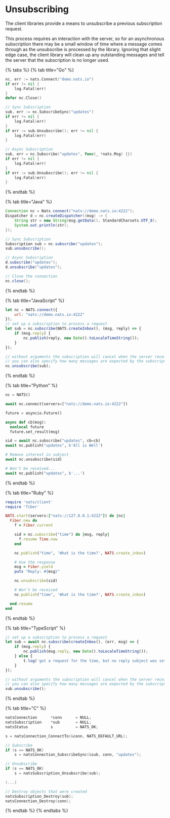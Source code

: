 # Unsubscribing

The client libraries provide a means to unsubscribe a previous subscription request.

This process requires an interaction with the server, so for an asynchronous subscription there may be a small window of time where a message comes through as the unsubscribe is processed by the library. Ignoring that slight edge case, the client library will clean up any outstanding messages and tell the server that the subscription is no longer used.

{% tabs %}
{% tab title="Go" %}
```go
nc, err := nats.Connect("demo.nats.io")
if err != nil {
    log.Fatal(err)
}
defer nc.Close()

// Sync Subscription
sub, err := nc.SubscribeSync("updates")
if err != nil {
    log.Fatal(err)
}
if err := sub.Unsubscribe(); err != nil {
    log.Fatal(err)
}

// Async Subscription
sub, err = nc.Subscribe("updates", func(_ *nats.Msg) {})
if err != nil {
    log.Fatal(err)
}
if err := sub.Unsubscribe(); err != nil {
    log.Fatal(err)
}
```
{% endtab %}

{% tab title="Java" %}
```java
Connection nc = Nats.connect("nats://demo.nats.io:4222");
Dispatcher d = nc.createDispatcher((msg) -> {
    String str = new String(msg.getData(), StandardCharsets.UTF_8);
    System.out.println(str);
});

// Sync Subscription
Subscription sub = nc.subscribe("updates");
sub.unsubscribe();

// Async Subscription
d.subscribe("updates");
d.unsubscribe("updates");

// Close the connection
nc.close();
```
{% endtab %}

{% tab title="JavaScript" %}
```javascript
let nc = NATS.connect({
    url: "nats://demo.nats.io:4222"
});
// set up a subscription to process a request
let sub = nc.subscribe(NATS.createInbox(), (msg, reply) => {
    if (msg.reply) {
        nc.publish(reply, new Date().toLocaleTimeString());
    }
});

// without arguments the subscription will cancel when the server receives it
// you can also specify how many messages are expected by the subscription
nc.unsubscribe(sub);
```
{% endtab %}

{% tab title="Python" %}
```python
nc = NATS()

await nc.connect(servers=["nats://demo.nats.io:4222"])

future = asyncio.Future()

async def cb(msg):
  nonlocal future
  future.set_result(msg)

sid = await nc.subscribe("updates", cb=cb)
await nc.publish("updates", b'All is Well')

# Remove interest in subject
await nc.unsubscribe(sid)

# Won't be received...
await nc.publish("updates", b'...')
```
{% endtab %}

{% tab title="Ruby" %}
```ruby
require 'nats/client'
require 'fiber'

NATS.start(servers:["nats://127.0.0.1:4222"]) do |nc|
  Fiber.new do
    f = Fiber.current

    sid = nc.subscribe("time") do |msg, reply|
      f.resume Time.now
    end

    nc.publish("time", 'What is the time?', NATS.create_inbox)

    # Use the response
    msg = Fiber.yield
    puts "Reply: #{msg}"

    nc.unsubscribe(sid)

    # Won't be received
    nc.publish("time", 'What is the time?', NATS.create_inbox)

  end.resume
end
```
{% endtab %}

{% tab title="TypeScript" %}
```typescript
// set up a subscription to process a request
let sub = await nc.subscribe(createInbox(), (err, msg) => {
    if (msg.reply) {
        nc.publish(msg.reply, new Date().toLocaleTimeString());
    } else {
        t.log('got a request for the time, but no reply subject was set.');
    }
});

// without arguments the subscription will cancel when the server receives it
// you can also specify how many messages are expected by the subscription
sub.unsubscribe();
```
{% endtab %}

{% tab title="C" %}
```c
natsConnection      *conn      = NULL;
natsSubscription    *sub       = NULL;
natsStatus          s          = NATS_OK;

s = natsConnection_ConnectTo(&conn, NATS_DEFAULT_URL);

// Subscribe
if (s == NATS_OK)
    s = natsConnection_SubscribeSync(&sub, conn, "updates");

// Unsubscribe
if (s == NATS_OK)
    s = natsSubscription_Unsubscribe(sub);

(...)

// Destroy objects that were created
natsSubscription_Destroy(sub);
natsConnection_Destroy(conn);
```
{% endtab %}
{% endtabs %}

